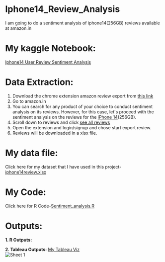 # Iphone14_Review_Analysis
I am going to do a sentiment analysis of iphone14(256GB) reviews available at amazon.in

# My kaggle Notebook:
[Iphone14 User Review Sentiment Analysis](https://www.kaggle.com/aadityaprabalchawla/iphone14-user-review-sentiment-analysis)
# Data Extraction:
1. Download the chrome extension amazon review export from [this link](https://chromewebstore.google.com/detail/amazon-review-export/jilbpmenakjfpjclgjpppnflkiplmhjo?hl=en-US&utm_source=ext_sidebar)<br>
2. Go to amazon.in
3. You can search for any product of your choice to conduct sentiment analysis on its reviews. However, for this case, let's proceed with the sentiment analysis on the reviews for the [iPhone 14](https://www.amazon.in/Apple-iPhone-14-256GB-Starlight/dp/B0BDJS3MRM/ref=sr_1_1?crid=3OCWGJO8PM863&keywords=iphone+14+256+gb&qid=1704892851&s=shoes&sprefix=iphone+14+%2Cshoes%2C923&sr=1-1)(256GB).<br>
4. Scroll down to reviews and click [see all reviews](https://www.amazon.in/Apple-iPhone-14-256GB-Starlight/product-reviews/B0BDJS3MRM/ref=cm_cr_dp_d_show_all_btm?ie=UTF8&reviewerType=all_reviews)<br>
5. Open the extension and login/signup and chose start export review.
6. Reviews will be downloaded in a xlsx file.
 
# My data file:
Click here for my dataset that I have used in this project-[iphone14review.xlsx](https://docs.google.com/spreadsheets/d/1t2Pd8oc0Nurul6dD142XiGFde6Pb_81o57Z_YAJnpaQ/edit#gid=56648548)<br>

# My Code:
Click here for R Code-[Sentiment_analysis.R](https://github.com/AADITYAPRABALCHAWLA/Iphone14_Review_Analysis/blob/main/sentiment_analysis.R)<br>

# Outputs:
**1. R Outputs:**


**2. Tableau Outputs:**
[My Tableau Viz](https://public.tableau.com/app/profile/aaditya.prabal.chawla/viz/SentimentAnalysisofIphone14ReviewsonAmazon/Sheet1)<br>
![Sheet 1](https://github.com/AADITYAPRABALCHAWLA/Iphone14_Review_Analysis/assets/103323016/33107ffb-b1d6-4414-af0b-2b0b219a126d)
